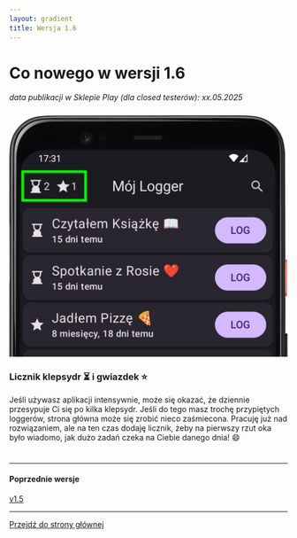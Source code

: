 ```yaml
---
layout: gradient
title: Wersja 1.6
---
```

# Co nowego w wersji 1.6

*data publikacji w Sklepie Play (dla closed testerów):  xx.05.2025*

<div style="height: 10px;" class="mobile-hidden"></div>

<div class="side-by-side-reverse">
    <img src="../img/features/1.6/hourglasses-and-stars-counter.png" alt="screenshot" class="app-screenshot-left">
    <div class="app-screenshot-description">
        <h3>Licznik klepsydr ⏳ i gwiazdek ⭐</h3>
        <p>Jeśli używasz aplikacji intensywnie, może się okazać, że dziennie przesypuje Ci się po kilka klepsydr. Jeśli do tego masz trochę przypiętych loggerów, strona główna może się zrobić nieco zaśmiecona. Pracuję już nad rozwiązaniem, ale na ten czas dodaję licznik, żeby na pierwszy rzut oka było wiadomo, jak dużo zadań czeka na Ciebie danego dnia! 😄</p>
    </div>
</div>

<div style="height: 10px;"></div>

---
#### Poprzednie wersje
[v1.5](/version/1.5)

---
<a href="/">Przejdź do strony głównej</a>